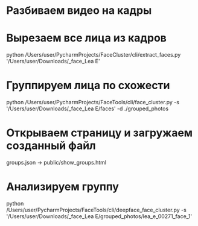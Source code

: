 # Разбиваем видео на кадры

# Вырезаем все лица из кадров
python /Users/user/PycharmProjects/FaceCluster/cli/extract_faces.py '/Users/user/Downloads/_face_Lea E'

# Группируем лица по схожести
python /Users/user/PycharmProjects/FaceTools/cli/face_cluster.py -s '/Users/user/Downloads/_face_Lea E/faces' -d ./grouped_photos

# Открываем страницу и загружаем созданный файл
groups.json -> public/show_groups.html

# Анализируем группу
python /Users/user/PycharmProjects/FaceTools/cli/deepface_face_cluster.py -s '/Users/user/Downloads/_face_Lea E/grouped_photos/lea_e_00271_face_1'